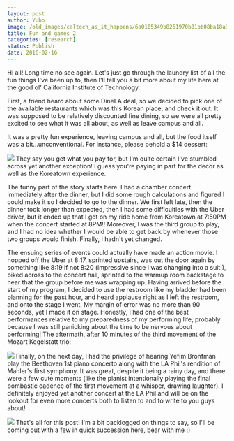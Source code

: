 ```yaml
---
layout: post
author: Yubo
image: /old_images/caltech_as_it_happens/6a0105349b8251970b01bb08ba18a9970d.jpg
title: Fun and games 2 
categories: [research]
status: Publish
date: 2016-02-16
---
```



Hi all! Long time no see again. Let's just go through the laundry list of all the fun things I've been up to, then I'll tell you a bit more about my life here at the good ol' California Institute of Technology.

First, a friend heard about some DineLA deal, so we decided to pick one of the available restaurants which was this Korean place, and check it out. It was supposed to be relatively discounted fine dining, so we were all pretty excited to see what it was all about, as well as leave campus and all.

It was a pretty fun experience, leaving campus and all, but the food itself was a bit...unconventional. For instance, please behold a $14 dessert:

![](/old_images/caltech_as_it_happens/6a0105349b8251970b01bb08ba18b4970d.jpg)
They say you get what you pay for, but I'm quite certain I've stumbled across yet another exception! I guess you're paying in part for the decor as well as the Koreatown experience.

The funny part of the story starts here. I had a chamber concert immediately after the dinner, but I did some rough calculations and figured I could make it so I decided to go to the dinner. We first left late, then the dinner took longer than expected, then I had some difficulties with the Uber driver, but it ended up that I got on my ride home from Koreatown at 7:50PM when the concert started at 8PM!! Moreover, I was the third group to play, and I had no idea whether I would be able to get back by whenever those two groups would finish. Finally, I hadn't yet changed.

The ensuing series of events could actually have made an action movie. I hopped off the Uber at 8:17, sprinted upstairs, was out the door again by something like 8:19 if not 8:20 (impressive since I was changing into a suit!), biked across to the concert hall, sprinted to the warmup room backstage to hear that the group before me was wrapping up. Having arrived before the start of my program, I decided to use the restroom like my bladder had been planning for the past hour, and heard applause right as I left the restroom, and onto the stage I went. My margin of error was no more than 90 seconds, yet I made it on stage. Honestly, I had one of the best performances relative to my preparedness of my performing life, probably because I was still panicking about the time to be nervous about performing! The aftermath, after 10 minutes of the third movement of the Mozart Kegelstatt trio:

![](/old_images/caltech_as_it_happens/6a0105349b8251970b01bb08ba18f0970d.jpg)
Finally, on the next day, I had the privilege of hearing Yefim Bronfman play the Beethoven 1st piano concerto along with the LA Phil's rendition of Mahler's first symphony. It was great, despite it being a rainy day, and there were a few cute moments (like the pianist intentionally playing the final bombastic cadence of the first movement at a whisper, drawing laughter). I definitely enjoyed yet another concert at the LA Phil and will be on the lookout for even more concerts both to listen to and to write to you guys about!

![](/old_images/caltech_as_it_happens/6a0105349b8251970b01b7c8154abb970b.jpg)
That's all for this post! I'm a bit backlogged on things to say, so I'll be coming out with a few in quick succession here, bear with me :)

